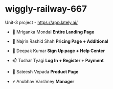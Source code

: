 # wiggly-railway-667
Unit-3 project - https://app.lately.ai/


- 🔭 Mriganka Mondal **Entire Landing Page**

- 🌱 Najrin Rashid Shah **Pricing Page + Additional**

- 💬 Deepak Kumar **Sign Up page + Help Center**

- 📫 Tushar Tyagi **Log In + Register + Payment**

- 👑 Sateesh Vepada **Product Page**

- ⚡ Anubhav Varshney **Manager**

